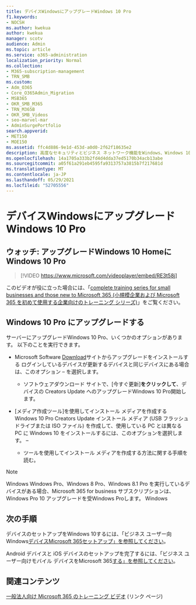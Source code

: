 ```yaml
---
title: デバイスWindowsにアップグレードWindows 10 Pro
f1.keywords:
- NOCSH
ms.author: kwekua
author: kwekua
manager: scotv
audience: Admin
ms.topic: article
ms.service: o365-administration
localization_priority: Normal
ms.collection:
- M365-subscription-management
- TRN_SMB
ms.custom:
- Adm_O365
- Core_O365Admin_Migration
- MSB365
- OKR_SMB_M365
- TRN_M365B
- OKR_SMB_Videos
- seo-marvel-mar
- AdminSurgePortfolio
search.appverid:
- MET150
- MOE150
ms.assetid: ffc4d886-9e1d-453d-a0d0-2f62f18635e2
description: 高度なセキュリティとビジネス ネットワーク機能をWindows、Windows 10 Proデバイスをアップグレードする方法を確認します。
ms.openlocfilehash: 14a1705a333b2fd4d4dda37ed5170b34acb13abe
ms.sourcegitcommit: a05f61a291eb4595fa9313757a3815b7f217681d
ms.translationtype: MT
ms.contentlocale: ja-JP
ms.lasthandoff: 05/29/2021
ms.locfileid: "52705556"
---
```

# <a name="upgrade-windows-devices-to-windows-10-pro"></a>デバイスWindowsにアップグレードWindows 10 Pro

## <a name="watch-upgrade-windows-10-home-to-windows-10-pro"></a>ウォッチ: アップグレードWindows 10 HomeにWindows 10 Pro

> [!VIDEO https://www.microsoft.com/videoplayer/embed/RE3t58j] 

このビデオが役に立った場合には、「[complete training series for small businesses and those new to Microsoft 365 (小規模企業および Microsoft 365 を初めて使用する企業向けのトレーニング シリーズ)](../business-video/index.yml)」をご覧ください。

## <a name="upgrade-to-windows-10-pro"></a>Windows 10 Pro にアップグレードする
  
サーバーにアップグレードWindows 10 Pro、いくつかのオプションがあります。 以下のことを実行できます。
    
- Microsoft Software [Download](https://go.microsoft.com/fwlink/?LinkID=836951 )サイトからアップグレードをインストールする ログインしているデバイスが更新するデバイスと同じデバイスにある場合は、このオプション &ndash; を選択します。 

    - ソフトウェアダウンロード サイトで、[今すぐ更新]**をクリックして**、デバイスの Creators Update へのアップグレードWindows 10 Pro開始します。 
    
- [メディア作成ツール][](https://go.microsoft.com/fwlink/?LinkID=836960)を使用してインストール メディアを作成する Windows 10 Pro Creators Update インストール メディア (USB フラッシュ ドライブまたは ISO ファイル) を作成して、使用している PC とは異なる PC に Windows 10 をインストールするには、このオプションを選択します。 &ndash;

    - ツールを使用してインストール メディアを作成する方法に関する手順を読む。 

> [!NOTE]
> Windows Windows Pro、Windows 8 Pro、Windows 8.1 Pro を実行しているデバイスがある場合、Microsoft 365 for business サブスクリプションは、Windows Pro 10 アップグレードを受Windows Proします。 Windows
    
## <a name="next-steps"></a>次の手順

デバイスのセットアップをWindows 10するには、「ビジネス ユーザー向Windows[デバイスMicrosoft 365セットアップ」を参照してください](set-up-windows-devices.md)。 
  
Android デバイスと iOS デバイスのセットアップを完了するには、「ビジネス ユーザー向けモバイル デバイスをMicrosoft 365[する」を参照してください](set-up-mobile-devices.md)。 
  
## <a name="related-content"></a>関連コンテンツ

[一般法人向け Microsoft 365 のトレーニング ビデオ](../business-video/index.yml) (リンク ページ)
